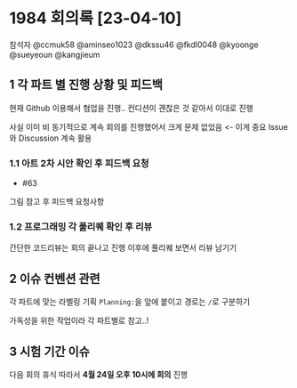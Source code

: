 # 1984 회의록 [23-04-10]

참석자 @ccmuk58  @aminseo1023  @dkssu46  @fkdl0048  @kyoonge @sueyeoun @kangjieum 

## 1 각 파트 별 진행 상황 및 피드백  

현재 Github 이용해서 협업을 진행.. 컨디션이 괜찮은 것 같아서 이대로 진행  

사실 이미 비 동기적으로 계속 회의를 진행했어서 크게 문제 없었음 <- 이게 중요 Issue와 Discussion 계속 활용

### 1.1 아트 2차 시안 확인 후 피드백 요청

- #63 

그림 참고 후 피드백 요청사항

### 1.2 프로그래밍 각 풀리퀘 확인 후 리뷰

간단한 코드리뷰는 회의 끝나고 진행 이후에 풀리퀘 보면서 리뷰 남기기

## 2 이슈 컨벤션 관련

각 파트에 맞는 라벨링 기획 `Planning:`을 앞에 붙이고 경로는 `/`로 구분하기  

가독성을 위한 작업이라 각 파트별로 참고..!

## 3 시험 기간 이슈  

다음 회의 휴식 따라서 **4월 24일 오후 10시에 회의** 진행
